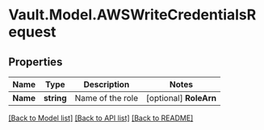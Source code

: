 # Vault.Model.AWSWriteCredentialsRequest

## Properties

Name | Type | Description | Notes
------------ | ------------- | ------------- | -------------
**Name** | **string** | Name of the role | [optional] **RoleArn** | **string** | ARN of role to assume when credential_type is assumed_role | [optional] **RoleSessionName** | **string** | Session name to use when assuming role. Max chars: 64 | [optional] **Ttl** | **int** | Lifetime of the returned credentials in seconds | [optional] [default to 3600]


[[Back to Model list]](../README.md#documentation-for-models) [[Back to API list]](../README.md#documentation-for-api-endpoints) [[Back to README]](../README.md)

